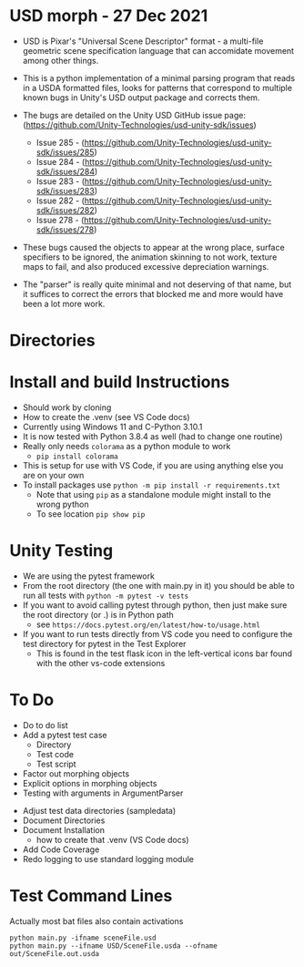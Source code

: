 # USD morph - 27 Dec 2021

- USD is Pixar's "Universal Scene Descriptor" format - a multi-file geometric scene specification language that can accomidate movement among other things.
- This is a python implementation of a minimal parsing program that reads in a USDA formatted files, looks for patterns that correspond to multiple known bugs in Unity's USD output package and corrects them. 

- The bugs are detailed on the Unity USD GitHub issue page: (https://github.com/Unity-Technologies/usd-unity-sdk/issues)
   - Issue 285 - (https://github.com/Unity-Technologies/usd-unity-sdk/issues/285)
   - Issue 284 - (https://github.com/Unity-Technologies/usd-unity-sdk/issues/284)
   - Issue 283 - (https://github.com/Unity-Technologies/usd-unity-sdk/issues/283)
   - Issue 282 - (https://github.com/Unity-Technologies/usd-unity-sdk/issues/282)
   - Issue 278 - (https://github.com/Unity-Technologies/usd-unity-sdk/issues/278)
- These bugs caused the objects to appear at the wrong place, surface specifiers to be ignored, the animation skinning to not work, texture maps to fail, and also produced excessive depreciation warnings. 
- The "parser" is really quite minimal and not deserving of that name, but it suffices to correct the errors that blocked me and more would have been a lot more work.

# Directories

# Install and build Instructions
- Should work by cloning 
- How to create the .venv (see VS Code docs)
- Currently using Windows 11 and C-Python 3.10.1
- It is now tested with Python 3.8.4 as well (had to change one routine)
- Really only needs `colorama` as a python module to work 
   - `pip install colorama`
- This is setup for use with VS Code, if you are using anything else you are on your own
- To install packages use `python -m pip install -r requirements.txt`
   - Note that using `pip` as a standalone module might install to the wrong python 
   - To see location `pip show pip`


# Unity Testing
- We are using the pytest framework
- From the root directory (the one with main.py in it) you should be able to run all tests with `python -m pytest -v tests`
- If you want to avoid calling pytest through python, then just make sure the root directory (or .) is in Python path
   - see `https://docs.pytest.org/en/latest/how-to/usage.html`
- If you want to run tests directly from VS code you need to configure the test directory for pytest in the Test Explorer 
   - This is found in the test flask icon in the left-vertical icons bar found with the other vs-code extensions


# To Do
* Do to do list
* Add a pytest test case
   * Directory
   * Test code
   * Test script
* Factor out morphing objects
* Explicit options in morphing objects
* Testing with arguments in ArgumentParser
- Adjust test data directories (sampledata)
- Document Directories
- Document Installation
   - how to create that .venv (VS Code docs)
- Add Code Coverage
- Redo logging to use standard logging module 



# Test Command Lines
Actually most bat files also contain activations
```
python main.py -ifname sceneFile.usd
python main.py --ifname USD/SceneFile.usda --ofname out/SceneFile.out.usda
```

